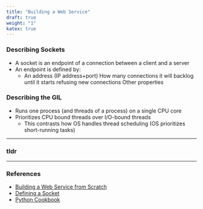 ```yaml
---
title: "Building a Web Service"
draft: true
weight: "1"
katex: true
---
```


### Describing Sockets
- A socket is an endpoint of a connection between a client and a server
- An endpoint is defined by:
	- An address (IP address+port)
	How many connections it will backlog until it starts refusing new connections
	Other properties

### Describing the GIL
- Runs one process (and threads of a process) on a single CPU core
- Prioritizes CPU bound threads over I/O-bound threads
	- This contrasts how OS handles thread scheduling (OS prioritizes short-running tasks)

---

### tldr

---

### References
- [Building a Web Service from Scratch](https://www.youtube.com/watch?v=MCs5OvhV9S4)
- [Defining a Socket](https://stackoverflow.com/a/152863/12777044)
- [Python Cookbook](https://d.cxcore.net/Python/Python_Cookbook_3rd_Edition.pdf)
